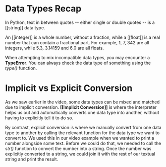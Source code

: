 # Data Types Recap

In Python, text in between quotes -- either single or double quotes -- is a [[string]] data type. 

An [[integer]] is a whole number, without a fraction, while a [[float]] is a real number that can contain a fractional part. For example, 1, 7, 342 are all integers, while 5.3, 3.14159 and 6.0 are all floats. 

When attempting to mix incompatible data types, you may encounter a **TypeError**. You can always check the data type of something using the _type()_ function.

# Implicit vs Explicit Conversion

As we saw earlier in the video, some data types can be mixed and matched due to implicit conversion. **[[Implicit Conversion]]** is where the interpreter helps us out and automatically converts one data type into another, without having to explicitly tell it to do so.

By contrast, explicit conversion is where we manually convert from one data type to another by calling the relevant function for the data type we want to convert to. We used this in our video example when we wanted to print a number alongside some text. Before we could do that, we needed to call the _str()_ function to convert the number into a string. Once the number was explicitly converted to a string, we could join it with the rest of our textual string and print the result.